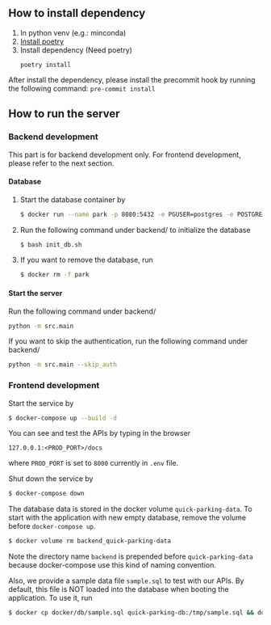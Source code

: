 ## How to install dependency
1. In python venv (e.g.: minconda)
2. [Install poetry](https://python-poetry.org/docs/#installing-with-the-official-installer)
3. Install dependency (Need poetry)
    ```
    poetry install
    ```

After install the dependency, please install the precommit hook by running the following command: ```pre-commit install```

## How to run the server

### Backend development
This part is for backend development only. For frontend development, please refer to the next section.

#### Database
1. Start the database container by
    ```bash
    $ docker run --name park -p 8080:5432 -e PGUSER=postgres -e POSTGRES_PASSWORD='123' -d postgres
    ```
2. Run the following command under backend/ to initialize the database
    ```bash
    $ bash init_db.sh
    ```
3. If you want to remove the database, run
    ```bash
    $ docker rm -f park
    ```

#### Start the server
Run the following command under backend/
```bash
python -m src.main
```
If you want to skip the authentication, run the following command under backend/
```bash
python -m src.main --skip_auth
```

### Frontend development
Start the service by
```bash
$ docker-compose up --build -d
```

You can see and test the APIs by typing in the browser
```
127.0.0.1:<PROD_PORT>/docs
```
where `PROD_PORT` is set to `8000` currently in `.env` file.

Shut down the service by
```bash
$ docker-compose down
```

The database data is stored in the docker volume `quick-parking-data`. To start with the application with new empty database, remove the volume before `docker-compose up`.
```bash
$ docker volume rm backend_quick-parking-data
```
Note the directory name `backend` is prepended before `quick-parking-data` because docker-compose use this kind of naming convention.

Also, we provide a sample data file `sample.sql` to test with our APIs.
By default, this file is NOT loaded into the database when booting the application.
To use it, run
```bash
$ docker cp docker/db/sample.sql quick-parking-db:/tmp/sample.sql && docker exec quick-parking-db bash -c "psql -U quickparking < /tmp/sample.sql"
```